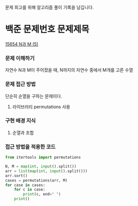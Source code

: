 문제 회고를 위해 알고리즘 풀이 기록을 남깁니다.

# 백준 문제번호 문제제목
[15654 N과 M (5)](https://www.acmicpc.net/problem/15654)

### 문제 이해하기
자연수 N과 M이 주어졌을 때, N까지의 자연수 중에서 M개를 고른 수열


### 문제 접근 방법
단순히 순열을 구하는 문제이다.

1. 라이브러리 permutations 사용


### 구현 배경 지식
1. 순열과 조합


### 접근 방법을 적용한 코드
```python
from itertools import permutations

N, M = map(int, input().split())
arr = list(map(int, input().split()))
arr.sort()
cases = permutations(arr, M)
for case in cases:
    for c in case:
        print(c, end=" ")
    print()

```

